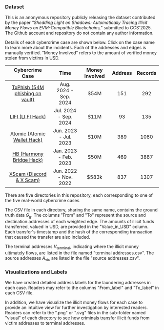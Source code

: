 ### Dataset
This is an anonymous repository publicly releasing the dataset contributed by the paper *"Shedding Light on Shadows: Automatically Tracing Illicit Money Flows on EVM-Compatible Blockchains,"* submitted to CCS'2025.
The Github account and repository do not contain any author information.

Details of each cybercrime case are shown below. Click on the case name to learn more about the incidents.
Each of the addresses and edges is manually verified. "Money Involved" refers to the amount of verified money stolen from victims in USD.

|                       Cybercrime Case                        |         Time          | Money Involved  | Address | Records |
| :----------------------------------------------------------: | :-------------------: | :-------------: | :-----: | :-------: |
| [TxPhish (54M phishing on vault)](https://x.com/BlockSecTeam/status/1826200855827390652) | Aug. 2024 - Sep. 2024 | \$$54\mathrm{M}$ |   151   |    292    |
| [LIFI (LI.FI Hack)](https://revoke.cash/exploits/lifi-2024?chainId=1) | Jul. 2024 - Sep. 2024 | \$$11\mathrm{M}$ |   93    |    135    |
| [Atomic (Atomic Wallet Hack)](https://atomicwallet.io/blog/articles/june-3rd-event-statement) | Jun. 2023 - Jul. 2023 | \$$10\mathrm{M}$ |   389   |   1080    |
| [HB (Harmony Bridge Hack)](https://x.com/zachxbt/status/1619489550233133056) | Jan. 2023 - Feb. 2023 | \$$50\mathrm{M}$ |   469   |   3887    |
| [XScam (Discord & X Scam)](https://zachxbt.mirror.xyz/svL1N4xPLX5nXHr6Cw4KLsjRtaYHxm4MAqmFy6zx3cw) | Jun. 2022 - Nov. 2022 | \$$583\mathrm{k}$ |   837   |   1307    |

There are five directories in this repository, each corresponding to one of the five real-world cybercrime cases.

The CSV file in each directory, sharing the same name, contains the ground truth data $G_\mathrm{g}$. The columns "From" and "To" represent the source and destination addresses of each weighted edge. The amounts of illicit funds transferred, valued in USD, are provided in the "Value_in_USD" column. Each transfer's timestamp and the hash of the corresponding transaction that caused the transfer are also included.

The terminal addresses $V_\mathrm{terminal}$, indicating where the illicit money ultimately flows, are listed in the file named "terminal addresses.csv".
The source addresses $A_\mathrm{vic}$ are listed in the file "source addresses.csv".

### Visualizations and Labels

We have created detailed address labels for the laundering addresses in each case. Readers may refer to the columns "From_label" and "To_label" in each CSV file.

In addition, we have visualize the illicit money flows for each case to provide an intuitive view for further investigation by interested readers. Readers can refer to the ".png" or ".svg" files in the sub-folder named "visual" of each directory to see how criminals transfer illicit funds from victim addresses to terminal addresses.


